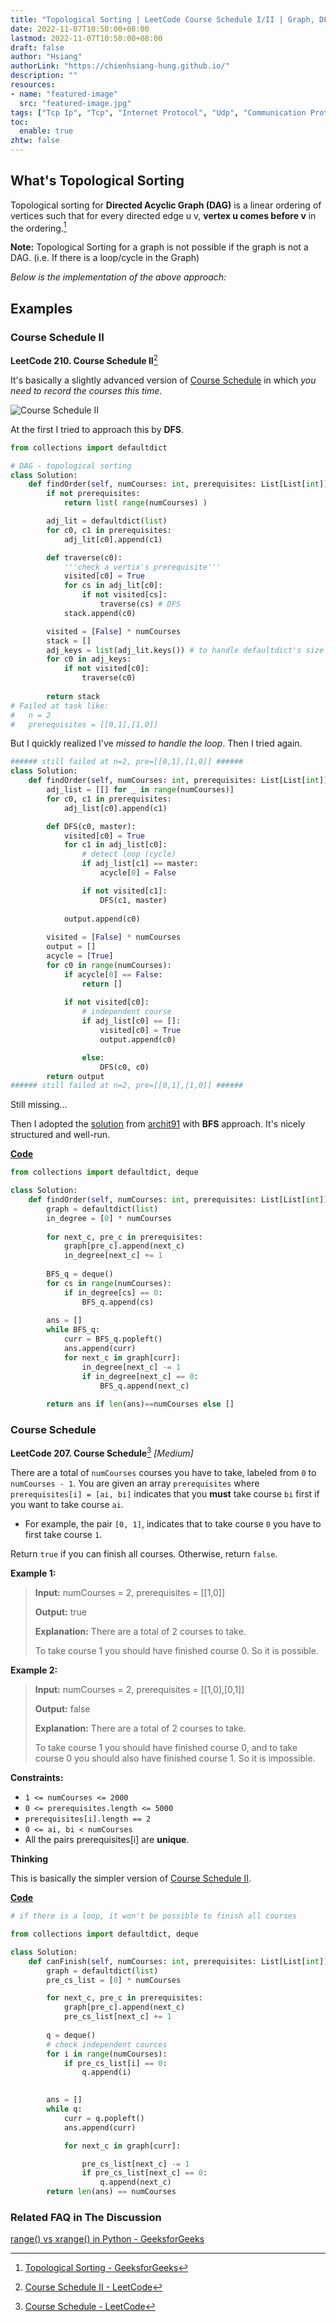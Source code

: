 ```yaml
---
title: "Topological Sorting | LeetCode Course Schedule I/II | Graph, DFS, BFS"
date: 2022-11-07T10:50:00+08:00
lastmod: 2022-11-07T10:50:00+08:00
draft: false
author: "Hsiang"
authorLink: "https://chienhsiang-hung.github.io/"
description: ""
resources:
- name: "featured-image"
  src: "featured-image.jpg"
tags: ["Tcp Ip", "Tcp", "Internet Protocol", "Udp", "Communication Protocol"]
toc:
  enable: true
zhtw: false
---
```

## What's Topological Sorting
Topological sorting for **Directed Acyclic Graph (DAG)** is a linear ordering of vertices such that for every directed edge u v, **vertex u comes before v** in the ordering.[^topological-sorting]

**Note:** Topological Sorting for a graph is not possible if the graph is not a DAG. (i.e. If there is a loop/cycle in the Graph)

*Below is the implementation of the above approach:*
<script src="https://gist.github.com/chienhsiang-hung/c468ece14fd0fee5af4ec24edf39e134.js"></script>

## Examples
### Course Schedule II
**LeetCode 210. Course Schedule II**[^course-schedule-ii]

It's basically a slightly advanced version of [Course Schedule](#course-schedule) in which *you need to record the courses this time*.

![Course Schedule II](featured-image.jpg "Course Schedule II")

At the first I tried to approach this by **DFS**.
```python
from collections import defaultdict

# DAG - topological sorting
class Solution:
    def findOrder(self, numCourses: int, prerequisites: List[List[int]]) -> List[int]:
        if not prerequisites:
            return list( range(numCourses) )

        adj_lit = defaultdict(list)
        for c0, c1 in prerequisites:
            adj_lit[c0].append(c1)

        def traverse(c0):
            '''check a vertix's prerequisite'''
            visited[c0] = True
            for cs in adj_lit[c0]:
                if not visited[cs]:
                    traverse(cs) # DFS
            stack.append(c0)

        visited = [False] * numCourses
        stack = []
        adj_keys = list(adj_lit.keys()) # to handle defaultdict's size changed during iteration in line-12
        for c0 in adj_keys:
            if not visited[c0]:
                traverse(c0)
        
        return stack
# Failed at task like:
#   n = 2
#   prerequisites = [[0,1],[1,0]]
```
But I quickly realized I've *missed to handle the loop*. Then I tried again.
```python
###### still failed at n=2, pre=[[0,1],[1,0]] ######  
class Solution:
    def findOrder(self, numCourses: int, prerequisites: List[List[int]]) -> List[int]:
        adj_list = [[] for _ in range(numCourses)]
        for c0, c1 in prerequisites:
            adj_list[c0].append(c1)

        def DFS(c0, master):
            visited[c0] = True
            for c1 in adj_list[c0]:
                # detect loop (cycle)
                if adj_list[c1] == master:
                    acycle[0] = False

                if not visited[c1]:
                    DFS(c1, master)
            
            output.append(c0)
                    
        visited = [False] * numCourses
        output = []
        acycle = [True]
        for c0 in range(numCourses):
            if acycle[0] == False:
                return []
            
            if not visited[c0]:
                # independent course
                if adj_list[c0] == []:
                    visited[c0] = True
                    output.append(c0)

                else:
                    DFS(c0, c0)
        return output    
###### still failed at n=2, pre=[[0,1],[1,0]] ######  
```
Still missing...

Then I adopted the [solution](https://leetcode.com/problems/course-schedule-ii/solutions/1642354/c-python-simple-solutions-w-explanation-topological-sort-using-bfs-dfs/) from [archit91](https://leetcode.com/archit91/) with **BFS** approach. It's nicely structured and well-run.

[**Code**](https://github.com/chienhsiang-hung/Data-Structures-and-Algorithms-in-Python/blob/main/Trees%20and%20Graphs/Course%20Schedule%20II.py)
```python
from collections import defaultdict, deque

class Solution:
    def findOrder(self, numCourses: int, prerequisites: List[List[int]]) -> List[int]:
        graph = defaultdict(list)
        in_degree = [0] * numCourses
        
        for next_c, pre_c in prerequisites:
            graph[pre_c].append(next_c)
            in_degree[next_c] += 1
            
        BFS_q = deque()
        for cs in range(numCourses):
            if in_degree[cs] == 0:
                BFS_q.append(cs)
        
        ans = []
        while BFS_q:
            curr = BFS_q.popleft()
            ans.append(curr)
            for next_c in graph[curr]:
                in_degree[next_c] -= 1
                if in_degree[next_c] == 0:
                    BFS_q.append(next_c)
        
        return ans if len(ans)==numCourses else []
```
### Course Schedule
**LeetCode 207. Course Schedule**[^course-schedule] *[Medium]*

There are a total of  `numCourses`  courses you have to take, labeled from  `0`  to  `numCourses - 1`. You are given an array  `prerequisites`  where  `prerequisites[i] = [ai, bi]`  indicates that you  **must**  take course  `bi`  first if you want to take course  `ai`.

-   For example, the pair  `[0, 1]`, indicates that to take course  `0`  you have to first take course  `1`.

Return  `true`  if you can finish all courses. Otherwise, return  `false`.

**Example 1:**

> **Input:** numCourses = 2, prerequisites = [[1,0]]
>
> **Output:** true
>
> **Explanation:** There are a total of 2 courses to take. 
>
> To take course 1 you should have finished course 0. So it is possible.

**Example 2:**

> **Input:** numCourses = 2, prerequisites = [[1,0],[0,1]]
> 
> **Output:** false
> 
> **Explanation:** There are a total of 2 courses to take. 
> 
> To take course 1 you should have finished course 0, and to take course 0 you should also have finished course 1. So it is impossible.

**Constraints:**

-   `1 <= numCourses <= 2000`
-   `0 <= prerequisites.length <= 5000`
-   `prerequisites[i].length == 2`
-   `0 <= ai, bi < numCourses`
-   All the pairs prerequisites[i] are  **unique**.

**Thinking**

This is basically the simpler version of [Course Schedule II](#course-schedule-ii).

[**Code**](https://github.com/chienhsiang-hung/Data-Structures-and-Algorithms-in-Python/blob/main/Trees%20and%20Graphs/Course%20Schedule.py)
```python
# if there is a loop, it won't be possible to finish all courses

from collections import defaultdict, deque

class Solution:
    def canFinish(self, numCourses: int, prerequisites: List[List[int]]) -> bool:
        graph = defaultdict(list)
        pre_cs_list = [0] * numCourses

        for next_c, pre_c in prerequisites:
            graph[pre_c].append(next_c)
            pre_cs_list[next_c] += 1
            
        q = deque()
        # check independent cources
        for i in range(numCourses):
            if pre_cs_list[i] == 0:
                q.append(i)
        

        ans = []    
        while q:
            curr = q.popleft()
            ans.append(curr)

            for next_c in graph[curr]:

                pre_cs_list[next_c] -= 1
                if pre_cs_list[next_c] == 0:
                    q.append(next_c)
        return len(ans) == numCourses
```
### Related FAQ in The Discussion
[range() vs xrange() in Python - GeeksforGeeks](https://www.geeksforgeeks.org/range-vs-xrange-in-python/)

[^topological-sorting]: [Topological Sorting - GeeksforGeeks](https://www.geeksforgeeks.org/topological-sorting/)
[^course-schedule]: [Course Schedule - LeetCode](https://leetcode.com/problems/course-schedule/)
[^course-schedule-ii]: [Course Schedule II - LeetCode](https://leetcode.com/problems/course-schedule-ii/)
